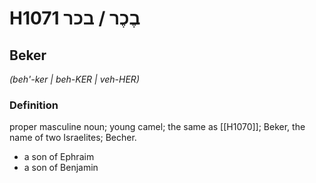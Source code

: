 # H1071 בֶכֶר / בכר

## Beker

_(beh'-ker | beh-KER | veh-HER)_

### Definition

proper masculine noun; young camel; the same as [[H1070]]; Beker, the name of two Israelites; Becher.

- a son of Ephraim
- a son of Benjamin
